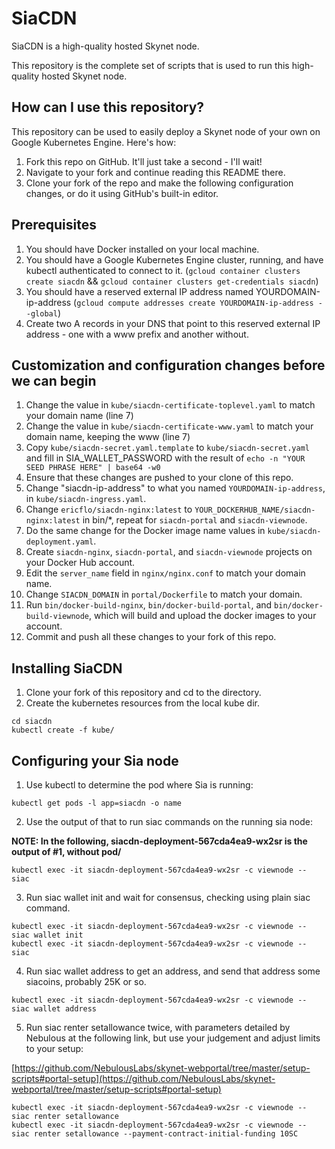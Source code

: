 # SiaCDN

SiaCDN is a high-quality hosted Skynet node.

This repository is the complete set of scripts that is used to run this high-quality hosted Skynet node.

## How can I use this repository?

This repository can be used to easily deploy a Skynet node of your own on Google Kubernetes Engine. Here's how:

1. Fork this repo on GitHub. It'll just take a second - I'll wait!
2. Navigate to your fork and continue reading this README there.
3. Clone your fork of the repo and make the following configuration changes, or do it using GitHub's built-in editor.


## Prerequisites

1. You should have Docker installed on your local machine.
2. You should have a Google Kubernetes Engine cluster, running, and have kubectl authenticated to connect to it. (`gcloud container clusters create siacdn` && `gcloud container clusters get-credentials siacdn`)
3. You should have a reserved external IP address named YOURDOMAIN-ip-address (`gcloud compute addresses create YOURDOMAIN-ip-address --global`)
4. Create two A records in your DNS that point to this reserved external IP address - one with a www prefix and another without.


## Customization and configuration changes before we can begin

1. Change the value in `kube/siacdn-certificate-toplevel.yaml` to match your domain name (line 7)
2. Change the value in `kube/siacdn-certificate-www.yaml` to match your domain name, keeping the www (line 7)
3. Copy `kube/siacdn-secret.yaml.template` to `kube/siacdn-secret.yaml` and fill in SIA_WALLET_PASSWORD with the result of `echo -n "YOUR SEED PHRASE HERE" | base64 -w0`
4. Ensure that these changes are pushed to your clone of this repo.
5. Change "siacdn-ip-address" to what you named `YOURDOMAIN-ip-address`, in `kube/siacdn-ingress.yaml`.
6. Change `ericflo/siacdn-nginx:latest` to `YOUR_DOCKERHUB_NAME/siacdn-nginx:latest` in bin/*, repeat for `siacdn-portal` and `siacdn-viewnode`.
7. Do the same change for the Docker image name values in `kube/siacdn-deployment.yaml`.
8. Create `siacdn-nginx`, `siacdn-portal`, and `siacdn-viewnode` projects on your Docker Hub account.
9. Edit the `server_name` field in `nginx/nginx.conf` to match your domain name.
10. Change `SIACDN_DOMAIN` in `portal/Dockerfile` to match your domain.
11. Run `bin/docker-build-nginx`, `bin/docker-build-portal`, and `bin/docker-build-viewnode`, which will build and upload the docker images to your account.
12. Commit and push all these changes to your fork of this repo.


## Installing SiaCDN

1. Clone your fork of this repository and cd to the directory.
2. Create the kubernetes resources from the local kube dir.

```
cd siacdn
kubectl create -f kube/
```


## Configuring your Sia node

1. Use kubectl to determine the pod where Sia is running:

```
kubectl get pods -l app=siacdn -o name
```

2. Use the output of that to run siac commands on the running sia node:

__NOTE: In the following, siacdn-deployment-567cda4ea9-wx2sr is the output of #1, without pod/__

```
kubectl exec -it siacdn-deployment-567cda4ea9-wx2sr -c viewnode -- siac
```

3. Run siac wallet init and wait for consensus, checking using plain siac command.

```
kubectl exec -it siacdn-deployment-567cda4ea9-wx2sr -c viewnode -- siac wallet init
kubectl exec -it siacdn-deployment-567cda4ea9-wx2sr -c viewnode -- siac
```

4. Run siac wallet address to get an address, and send that address some siacoins, probably 25K or so.

```
kubectl exec -it siacdn-deployment-567cda4ea9-wx2sr -c viewnode -- siac wallet address
```

5. Run siac renter setallowance twice, with parameters detailed by Nebulous at the following link, but use your judgement and adjust limits to your setup:

[https://github.com/NebulousLabs/skynet-webportal/tree/master/setup-scripts#portal-setup](https://github.com/NebulousLabs/skynet-webportal/tree/master/setup-scripts#portal-setup)

```
kubectl exec -it siacdn-deployment-567cda4ea9-wx2sr -c viewnode -- siac renter setallowance
kubectl exec -it siacdn-deployment-567cda4ea9-wx2sr -c viewnode -- siac renter setallowance --payment-contract-initial-funding 10SC
```
